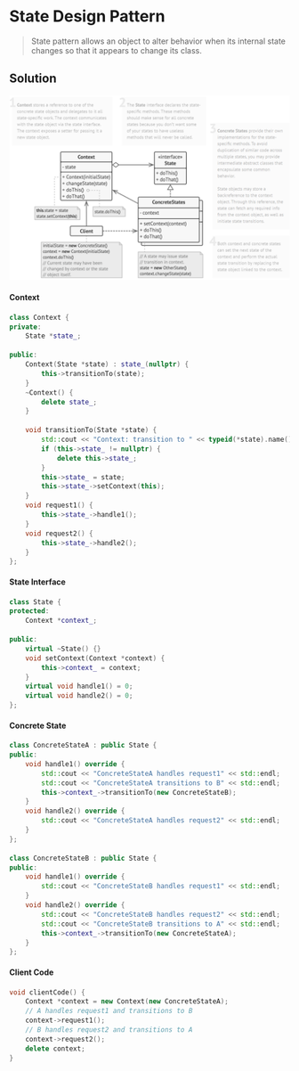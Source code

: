 # State Design Pattern

> State pattern allows an object to alter behavior when its internal state changes so that it appears to change its class.

## Solution

![State Structure](../res/state-pattern-class-diagram.png)

#### Context

```c++
class Context {
private:
    State *state_;

public:
    Context(State *state) : state_(nullptr) {
        this->transitionTo(state);
    }
    ~Context() {
        delete state_;
    }

    void transitionTo(State *state) {
        std::cout << "Context: transition to " << typeid(*state).name() << "\n" << std::endl;
        if (this->state_ != nullptr) {
            delete this->state_;
        }
        this->state_ = state;
        this->state_->setContext(this);
    }
    void request1() {
        this->state_->handle1();
    }
    void request2() {
        this->state_->handle2();
    }
};
```

#### State Interface

```c++
class State {
protected:
    Context *context_;

public:
    virtual ~State() {}
    void setContext(Context *context) {
        this->context_ = context;
    }
    virtual void handle1() = 0;
    virtual void handle2() = 0;
};
```

#### Concrete State

```c++
class ConcreteStateA : public State {
public:
    void handle1() override {
        std::cout << "ConcreteStateA handles request1" << std::endl;
        std::cout << "ConcreteStateA transitions to B" << std::endl;
        this->context_->transitionTo(new ConcreteStateB);
    }
    void handle2() override {
        std::cout << "ConcreteStateA handles request2" << std::endl;
    }
};

class ConcreteStateB : public State {
public:
    void handle1() override {
        std::cout << "ConcreteStateB handles request1" << std::endl;
    }
    void handle2() override {
        std::cout << "ConcreteStateB handles request2" << std::endl;
        std::cout << "ConcreteStateB transitions to A" << std::endl;
        this->context_->transitionTo(new ConcreteStateA);
    }
};
```

#### Client Code

```c++
void clientCode() {
    Context *context = new Context(new ConcreteStateA);
    // A handles request1 and transitions to B
    context->request1();
    // B handles request2 and transitions to A
    context->request2();
    delete context;
}
```
